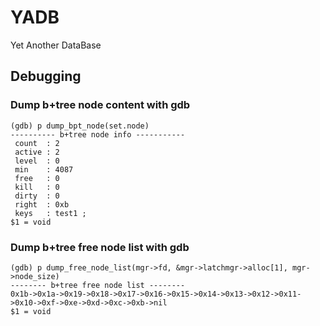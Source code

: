 # YADB
Yet Another DataBase

## Debugging

### Dump b+tree node content with gdb

```
(gdb) p dump_bpt_node(set.node)
---------- b+tree node info -----------
 count  : 2
 active : 2
 level  : 0
 min    : 4087
 free   : 0
 kill   : 0
 dirty  : 0
 right  : 0xb
 keys   : test1 ;
$1 = void
```

### Dump b+tree free node list with gdb
```
(gdb) p dump_free_node_list(mgr->fd, &mgr->latchmgr->alloc[1], mgr->node_size)
-------- b+tree free node list --------
0x1b->0x1a->0x19->0x18->0x17->0x16->0x15->0x14->0x13->0x12->0x11->0x10->0xf->0xe->0xd->0xc->0xb->nil
$1 = void
```
